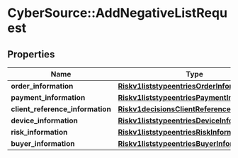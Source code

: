 # CyberSource::AddNegativeListRequest

## Properties
Name | Type | Description | Notes
------------ | ------------- | ------------- | -------------
**order_information** | [**Riskv1liststypeentriesOrderInformation**](Riskv1liststypeentriesOrderInformation.md) |  | [optional] 
**payment_information** | [**Riskv1liststypeentriesPaymentInformation**](Riskv1liststypeentriesPaymentInformation.md) |  | [optional] 
**client_reference_information** | [**Riskv1decisionsClientReferenceInformation**](Riskv1decisionsClientReferenceInformation.md) |  | [optional] 
**device_information** | [**Riskv1liststypeentriesDeviceInformation**](Riskv1liststypeentriesDeviceInformation.md) |  | [optional] 
**risk_information** | [**Riskv1liststypeentriesRiskInformation**](Riskv1liststypeentriesRiskInformation.md) |  | [optional] 
**buyer_information** | [**Riskv1liststypeentriesBuyerInformation**](Riskv1liststypeentriesBuyerInformation.md) |  | [optional] 


